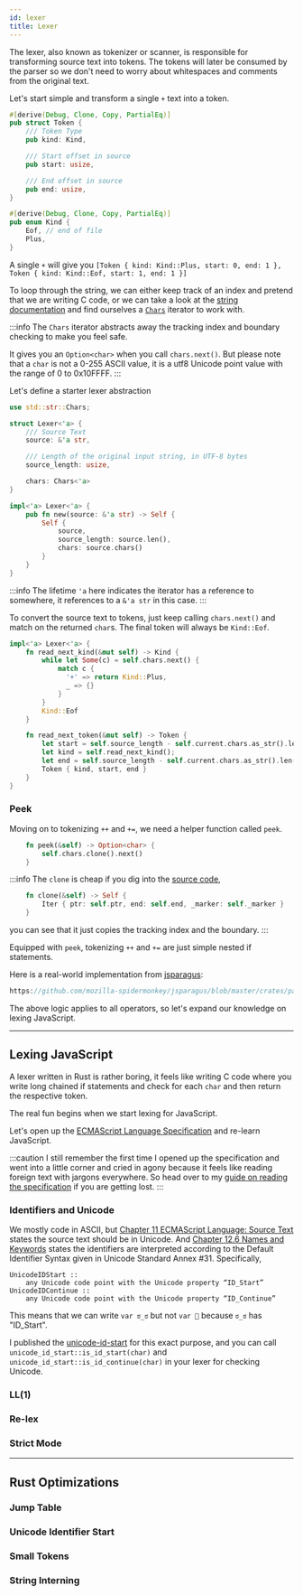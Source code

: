 ```yaml
---
id: lexer
title: Lexer
---
```


The lexer, also known as tokenizer or scanner, is responsible for transforming source text into tokens.
The tokens will later be consumed by the parser so we don't need to worry about whitespaces and comments from the original text.

Let's start simple and transform a single `+` text into a token.

```rust
#[derive(Debug, Clone, Copy, PartialEq)]
pub struct Token {
    /// Token Type
    pub kind: Kind,

    /// Start offset in source
    pub start: usize,

    /// End offset in source
    pub end: usize,
}

#[derive(Debug, Clone, Copy, PartialEq)]
pub enum Kind {
    Eof, // end of file
    Plus,
}
```

A single `+` will give you `[Token { kind: Kind::Plus, start: 0, end: 1 }, Token { kind: Kind::Eof, start: 1, end: 1 }]`

To loop through the string, we can either keep track of an index and pretend that we are writing C code,
or we can take a look at the [string documentation](https://doc.rust-lang.org/std/primitive.str.html#)
and find ourselves a [`Chars`](https://doc.rust-lang.org/std/str/struct.Chars.html) iterator to work with.

:::info
The `Chars` iterator abstracts away the tracking index and boundary checking to make you feel safe.

It gives you an `Option<char>` when you call `chars.next()`.
But please note that a `char` is not a 0-255 ASCII value,
it is a utf8 Unicode point value with the range of 0 to 0x10FFFF.
:::

Let's define a starter lexer abstraction

```rust
use std::str::Chars;

struct Lexer<'a> {
    /// Source Text
    source: &'a str,

    /// Length of the original input string, in UTF-8 bytes
    source_length: usize,

    chars: Chars<'a>
}

impl<'a> Lexer<'a> {
    pub fn new(source: &'a str) -> Self {
        Self {
            source,
            source_length: source.len(),
            chars: source.chars()
        }
    }
}
```

:::info
The lifetime `'a` here indicates the iterator has a reference to somewhere, it references to a `&'a str` in this case.
:::

To convert the source text to tokens, just keep calling `chars.next()` and match on the returned `char`s.
The final token will always be `Kind::Eof`.

```rust
impl<'a> Lexer<'a> {
    fn read_next_kind(&mut self) -> Kind {
        while let Some(c) = self.chars.next() {
            match c {
              '+' => return Kind::Plus,
              _ => {}
            }
        }
        Kind::Eof
    }

    fn read_next_token(&mut self) -> Token {
        let start = self.source_length - self.current.chars.as_str().len();
        let kind = self.read_next_kind();
        let end = self.source_length - self.current.chars.as_str().len();
        Token { kind, start, end }
    }
}
```

### Peek

Moving on to tokenizing `++` and `+=`, we need a helper function called `peek`.

```rust
    fn peek(&self) -> Option<char> {
        self.chars.clone().next()
    }
```

:::info
The `clone` is cheap if you dig into the [source code](https://doc.rust-lang.org/src/core/slice/iter.rs.html#148-152),

```rust
    fn clone(&self) -> Self {
        Iter { ptr: self.ptr, end: self.end, _marker: self._marker }
    }
```

you can see that it just copies the tracking index and the boundary.
:::

Equipped with `peek`, tokenizing `++` and `+=` are just simple nested if statements.

Here is a real-world implementation from [jsparagus](https://github.com/mozilla-spidermonkey/jsparagus):

```rust reference
https://github.com/mozilla-spidermonkey/jsparagus/blob/master/crates/parser/src/lexer.rs#L1769-L1791
```

The above logic applies to all operators, so let's expand our knowledge on lexing JavaScript.

---

## Lexing JavaScript

A lexer written in Rust is rather boring, it feels like writing C code
where you write long chained if statements and check for each `char` and then return the respective token.

The real fun begins when we start lexing for JavaScript.

Let's open up the [ECMAScript Language Specification](https://tc39.es/ecma262/) and re-learn JavaScript.

:::caution
I still remember the first time I opened up the specification and went into a little corner
and cried in agony because it feels like reading foreign text with jargons everywhere.
So head over to my [guide on reading the specification](/blog/ecma-spec) if you are getting lost.
:::

### Identifiers and Unicode

We mostly code in ASCII,
but [Chapter 11 ECMAScript Language: Source Text](https://tc39.es/ecma262/#sec-ecmascript-language-source-code)
states the source text should be in Unicode.
And [Chapter 12.6 Names and Keywords](https://tc39.es/ecma262/#sec-names-and-keywords)
states the identifiers are interpreted according to the Default Identifier Syntax given in Unicode Standard Annex #31.
Specifically,

```markup
UnicodeIDStart ::
    any Unicode code point with the Unicode property “ID_Start”
UnicodeIDContinue ::
    any Unicode code point with the Unicode property “ID_Continue”
```

This means that we can write `var ಠ_ಠ` but not `var 🦀` because `ಠ_ಠ` has "ID_Start".

I published the [unicode-id-start](https://crates.io/crates/unicode-id-start) for this exact purpose,
and you can call `unicode_id_start::is_id_start(char)` and `unicode_id_start::is_id_continue(char)` in your lexer for checking Unicode.

### LL(1)

### Re-lex

### Strict Mode

---

## Rust Optimizations

### Jump Table

### Unicode Identifier Start

### Small Tokens

### String Interning
